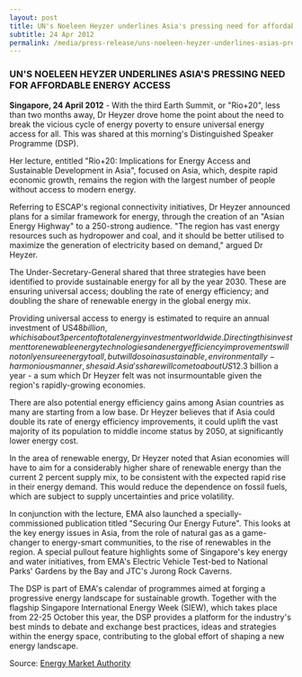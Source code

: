 ```yaml
---
layout: post
title: UN's Noeleen Heyzer underlines Asia's pressing need for affordable energy access
subtitle: 24 Apr 2012
permalink: /media/press-release/uns-noeleen-heyzer-underlines-asias-pressing-need-for-affordable-energy-access
---
```


### UN'S NOELEEN HEYZER UNDERLINES ASIA'S PRESSING NEED FOR AFFORDABLE ENERGY ACCESS

**Singapore, 24 April 2012** - With the third Earth Summit, or "Rio+20", less than two months away, Dr Heyzer drove home the point about the need to break the vicious cycle of energy poverty to ensure universal energy access for all. This was shared at this morning's Distinguished Speaker Programme (DSP). 

Her lecture, entitled "Rio+20: Implications for Energy Access and Sustainable Development in Asia", focused on Asia, which, despite rapid economic growth, remains the region with the largest number of people without access to modern energy. 

Referring to ESCAP's regional connectivity initiatives, Dr Heyzer announced plans for a similar framework for energy, through the creation of an "Asian Energy Highway" to a 250-strong audience. "The region has vast energy resources such as hydropower and coal, and it should be better utilised to maximize the generation of electricity based on demand," argued Dr Heyzer. 

The Under-Secretary-General shared that three strategies have been identified to provide sustainable energy for all by the year 2030. These are ensuring universal access; doubling the rate of energy efficiency; and doubling the share of renewable energy in the global energy mix. 

Providing universal access to energy is estimated to require an annual investment of US$48 billion, which is about 3 percent of total energy investment worldwide. Directing this investment to renewable energy technologies and energy efficiency improvements will not only ensure energy to all, but will do so in a sustainable, environmentally-harmonious manner, she said. Asia's share will come to about US$12.3 billion a year - a sum which Dr Heyzer felt was not insurmountable given the region's rapidly-growing economies. 

There are also potential energy efficiency gains among Asian countries as many are starting from a low base. Dr Heyzer believes that if Asia could double its rate of energy efficiency improvements, it could uplift the vast majority of its population to middle income status by 2050, at significantly lower energy cost. 

In the area of renewable energy, Dr Heyzer noted that Asian economies will have to aim for a considerably higher share of renewable energy than the current 2 percent supply mix, to be consistent with the expected rapid rise in their energy demand. This would reduce the dependence on fossil fuels, which are subject to supply uncertainties and price volatility. 

In conjunction with the lecture, EMA also launched a specially-commissioned publication titled "Securing Our Energy Future". This looks at the key energy issues in Asia, from the role of natural gas as a game-changer to energy-smart communities, to the rise of renewables in the region. A special pullout feature highlights some of Singapore's key energy and water initiatives, from EMA's Electric Vehicle Test-bed to National Parks' Gardens by the Bay and JTC's Jurong Rock Caverns. 

The DSP is part of EMA's calendar of programmes aimed at forging a progressive energy landscape for sustainable growth. Together with the flagship Singapore International Energy Week (SIEW), which takes place from 22-25 October this year, the DSP provides a platform for the industry's best minds to debate and exchange best practices, ideas and strategies within the energy space, contributing to the global effort of shaping a new energy landscape.

Source: [<a href="https://www.ema.gov.sg/media_release.aspx?news_sid=20140609VW9Adp8J911d" target="_blank">Energy Market Authority</a>](https://www.ema.gov.sg/media_release.aspx?news_sid=20140609VW9Adp8J911d)
